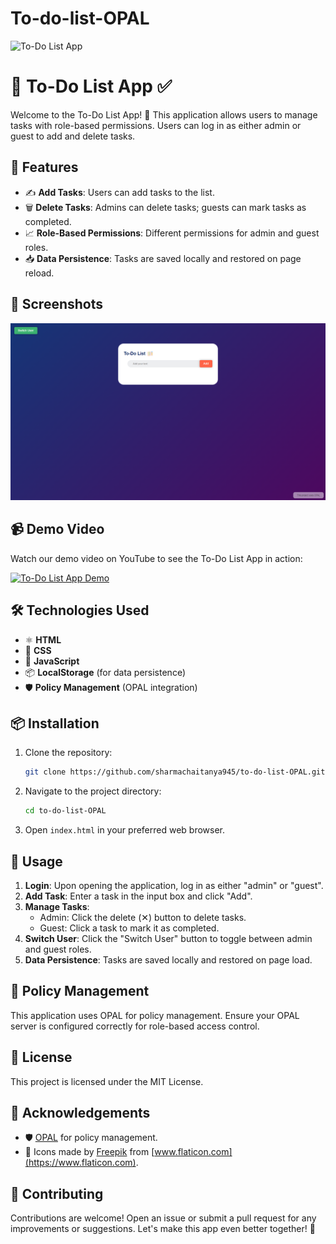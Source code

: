 # To-do-list-OPAL
<img src="https://socialify.git.ci/sharmachaitanya945/To-do-list-OPAL/image?description=1&descriptionEditable=An%20interactive%20To-Do%20List%20application%20with%20role-based%20permissions%2C%20built%20using%20HTML%2C%20CSS%2COPAL%20and%20JavaScript.&font=Raleway&language=1&name=1&owner=1&pattern=Formal%20Invitation&stargazers=1&theme=Dark" alt="To-Do List App" width="640" height="320" />

# 📝 To-Do List App ✅

Welcome to the To-Do List App! 📅 This application allows users to manage tasks with role-based permissions. Users can log in as either admin or guest to add and delete tasks.

## 🌟 Features

- ✍️ **Add Tasks**: Users can add tasks to the list.
- 🗑️ **Delete Tasks**: Admins can delete tasks; guests can mark tasks as completed.
- 📈 **Role-Based Permissions**: Different permissions for admin and guest roles.
- 📥 **Data Persistence**: Tasks are saved locally and restored on page reload.

## 📸 Screenshots

![To-Do List App Screenshot](images/Screenshot.png)

## 📹 Demo Video

Watch our demo video on YouTube to see the To-Do List App in action:

[![To-Do List App Demo](https://i3.ytimg.com/vi/YnHYYVFkBlQ/maxresdefault.jpg)](https://youtu.be/YnHYYVFkBlQ)

## 🛠️ Technologies Used

- ⚛️ **HTML**
- 🎨 **CSS**
- 📜 **JavaScript**
- 📦 **LocalStorage** (for data persistence)
- 🛡️ **Policy Management** (OPAL integration)

## 📦 Installation

1. Clone the repository:
    ```bash
    git clone https://github.com/sharmachaitanya945/to-do-list-OPAL.git
    ```
2. Navigate to the project directory:
    ```bash
    cd to-do-list-OPAL
    ```
3. Open `index.html` in your preferred web browser.

## 🚀 Usage

1. **Login**: Upon opening the application, log in as either "admin" or "guest".
2. **Add Task**: Enter a task in the input box and click "Add".
3. **Manage Tasks**:
   - Admin: Click the delete (✕) button to delete tasks.
   - Guest: Click a task to mark it as completed.
4. **Switch User**: Click the "Switch User" button to toggle between admin and guest roles.
5. **Data Persistence**: Tasks are saved locally and restored on page load.

## 🔑 Policy Management

This application uses OPAL for policy management. Ensure your OPAL server is configured correctly for role-based access control.

## 📜 License

This project is licensed under the MIT License.

## 🙌 Acknowledgements

- 🛡️ [OPAL](https://docs.opal.ac/) for policy management.
- 🎨 Icons made by [Freepik](https://www.freepik.com) from [www.flaticon.com](https://www.flaticon.com).

## 🤝 Contributing

Contributions are welcome! Open an issue or submit a pull request for any improvements or suggestions. Let's make this app even better together! 🌟
